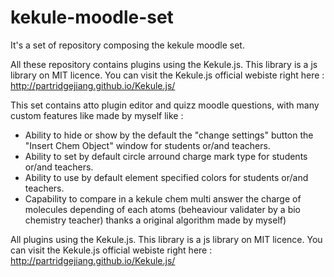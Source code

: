 # kekule-moodle-set
It's a set of repository composing the kekule moodle set.

All these repository contains plugins using the Kekule.js.
This library is a js library on MIT licence.
You can visit the Kekule.js official webiste right here : http://partridgejiang.github.io/Kekule.js/

This set contains atto plugin editor and quizz moodle questions, with many custom features like made by myself like :
- Ability to hide or show by the default the "change settings" button the "Insert Chem Object" window for students or/and teachers.
- Ability to set by default circle arround charge mark type for students or/and teachers.
- Ability to use by default element specified colors for students or/and teachers.
- Capability to compare in a kekule chem multi answer the charge of molecules depending of each atoms (beheaviour validater by a bio chemistry teacher) thanks a original algorithm made by myself)

All plugins using the Kekule.js.
This library is a js library on MIT licence.
You can visit the Kekule.js official webiste right here : http://partridgejiang.github.io/Kekule.js/
